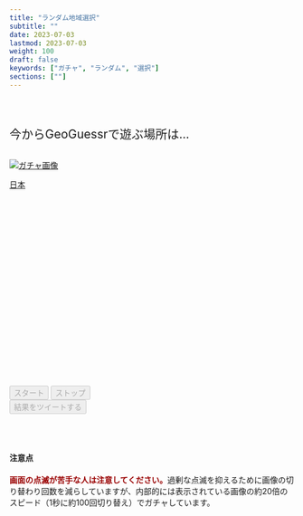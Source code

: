 ```yaml
---
title: "ランダム地域選択"
subtitle: ""
date: 2023-07-03
lastmod: 2023-07-03
weight: 100
draft: false
keywords: ["ガチャ", "ランダム", "選択"]
sections: [""]
---
```


<br><br>
<div class="googlemap-if">
<span style="font-size:1.5em;">今からGeoGuessrで遊ぶ場所は...</span>
</div>
<br>

<div style="width:100%;height:400px;">
<p><a id="gachaLink1" href="#" target="_blank"><img id="gachaImage" src="https://geopinning.space/flags/JP.svg" alt="ガチャ画像"></a></p>
<p id="gachaText"><a id="gachaLink2" href="https://geopinning.space/rule/asia/japan/" target="_blank">日本</a></p>
</div>

<div class="googlemap-if button-list">
<button id="startButton" class="buttonRound" onclick="startGacha()" disabled>スタート</button>
<button id="stopButton" class="buttonRound" onclick="stopGacha()" disabled>ストップ</button>
</div>

<div class="googlemap-if button-list">
<button id="tweetButton" class="buttonRound-tweet" onclick="tweetResult()" disabled>結果をツイートする</button>
</div>

<br><br>

<script>
var items = [
    { image: "https://geopinning.space/flags/IN.svg", text: "インド", link: "https://geopinning.space/rule/asia/india/" },
    { image: "https://geopinning.space/flags/JP.svg", text: "日本", link: "https://geopinning.space/rule/asia/japan/" },
    { image: "https://geopinning.space/flags/US.svg", text: "アメリカ", link: "https://geopinning.space/rule/n_america/usa/" },
    { image: "https://geopinning.space/flags/AR.svg", text: "アルゼンチン", link: "https://geopinning.space/rule/cs_america/argentina/" },
    { image: "https://geopinning.space/flags/ID.svg", text: "インドネシア", link: "https://geopinning.space/rule/asia/indonesia/" },
    { image: "https://geopinning.space/flags/CA.svg", text: "カナダ", link: "https://geopinning.space/rule/n_america/canada/" },
    { image: "https://geopinning.space/flags/BT.svg", text: "ブータン", link: "https://geopinning.space/rule/asia/bhutan/" },
    { image: "https://geopinning.space/flags/RU.svg", text: "ロシア", link: "https://geopinning.space/rule/asia/russia/" },
    { image: "https://geopinning.space/flags/ML.svg", text: "マリ共和国", link: "https://geopinning.space/rule/africa/mali/" },
    { image: "https://geopinning.space/flags/BR.svg", text: "ブラジル", link: "https://geopinning.space/rule/cs_america/brazil/" },
    { image: "https://geopinning.space/flags/MX.svg", text: "メキシコ", link: "https://geopinning.space/rule/n_america/mexico/" },
    { image: "https://geopinning.space/flags/MX.svg", text: "メキシコ", link: "https://geopinning.space/rule/n_america/mexico/" },
    { image: "https://geopinning.space/flags/KH.svg", text: "カンボジア", link: "https://geopinning.space/rule/asia/cambodia/" },
    { image: "https://geopinning.space/flags/KG.svg", text: "キルギス共和国", link: "https://geopinning.space/rule/asia/kyrgyzstan/" },
    { image: "https://geopinning.space/flags/SG.svg", text: "シンガポール", link: "https://geopinning.space/rule/asia/singapore/" },
    { image: "https://geopinning.space/flags/LK.svg", text: "スリランカ", link: "https://geopinning.space/rule/asia/srilanka/" },
    { image: "https://geopinning.space/flags/TH.svg", text: "タイ", link: "https://geopinning.space/rule/asia/thai/" },
    { image: "https://geopinning.space/flags/NP.svg", text: "ネパール", link: "https://geopinning.space/rule/asia/nepal/" },
    { image: "https://geopinning.space/flags/PK.svg", text: "パキスタン", link: "https://geopinning.space/rule/asia/pakistan/" },
    { image: "https://geopinning.space/flags/BD.svg", text: "バングラディシュ", link: "https://geopinning.space/rule/asia/bangladesh/" },
    { image: "https://geopinning.space/flags/PH.svg", text: "フィリピン", link: "https://geopinning.space/rule/asia/philippines/" },
    { image: "https://geopinning.space/flags/MY.svg", text: "マレーシア", link: "https://geopinning.space/rule/asia/malaysia/" },
    { image: "https://geopinning.space/flags/MN.svg", text: "モンゴル", link: "https://geopinning.space/rule/asia/mongolia/" },
    { image: "https://geopinning.space/flags/LA.svg", text: "ラオス", link: "https://geopinning.space/rule/asia/laos/" },
    { image: "https://geopinning.space/flags/HK.svg", text: "香港", link: "https://geopinning.space/rule/asia/hongkong/" },
    { image: "https://geopinning.space/flags/TW.svg", text: "台湾", link: "https://geopinning.space/rule/asia/taiwan/" },
    { image: "https://geopinning.space/flags/KR.svg", text: "韓国", link: "https://geopinning.space/rule/asia/korea/" },
    { image: "https://geopinning.space/flags/CN.svg", text: "中国", link: "https://geopinning.space/rule/asia/china/" },
    { image: "https://geopinning.space/flags/MO.svg", text: "澳門", link: "https://geopinning.space/rule/asia/macau/" },
    { image: "https://geopinning.space/flags/WS.svg", text: "アメリカ領サモア", link: "https://geopinning.space/rule/oceania/samoa/" },
    { image: "https://geopinning.space/flags/AU.svg", text: "オーストラリア", link: "https://geopinning.space/rule/oceania/australia/" },
    { image: "https://geopinning.space/flags/GU.svg", text: "グアム", link: "https://geopinning.space/rule/oceania/guam/" },
    { image: "https://geopinning.space/flags/CX.svg", text: "クリスマス島", link: "https://geopinning.space/rule/oceania/christmas-island/" },
    { image: "https://geopinning.space/flags/CC.svg", text: "ココス諸島", link: "https://geopinning.space/rule/oceania/cocos_islands/" },
    { image: "https://geopinning.space/flags/NZ.svg", text: "ニュージーランド", link: "https://geopinning.space/rule/oceania/new-zealand/" },
    { image: "https://geopinning.space/flags/VU.svg", text: "バヌアツ", link: "https://geopinning.space/rule/oceania/vanuatu/" },
    { image: "https://geopinning.space/flags/Pitcairn.svg", text: "ピトケアン諸島", link: "https://geopinning.space/rule/oceania/pitcairn/" },
    { image: "https://geopinning.space/flags/MDW.svg", text: "ミッドウェー島", link: "https://geopinning.space/rule/oceania/midway_atoll/" },
    { image: "https://geopinning.space/flags/MP.svg", text: "北マリアナ諸島", link: "https://geopinning.space/rule/oceania/northern_mariana_islands/" },
    { image: "https://geopinning.space/flags/AE.svg", text: "アラブ首長国連邦", link: "https://geopinning.space/rule/middle_east/united_arab_emirates/" },
    { image: "https://geopinning.space/flags/IQ.svg", text: "イラク", link: "https://geopinning.space/rule/middle_east/iraq/" },
    { image: "https://geopinning.space/flags/QA.svg", text: "カタール", link: "https://geopinning.space/rule/middle_east/qatar/" },
    { image: "https://geopinning.space/flags/TR.svg", text: "トルコ", link: "https://geopinning.space/rule/middle_east/turkey/" },
    { image: "https://geopinning.space/flags/PS.svg", text: "パレスチナ", link: "https://geopinning.space/rule/middle_east/palestine/" },
    { image: "https://geopinning.space/flags/JO.svg", text: "ヨルダン", link: "https://geopinning.space/rule/middle_east/jordan/" },
    { image: "https://geopinning.space/flags/LB.svg", text: "レバノン", link: "https://geopinning.space/rule/middle_east/lebanon/" },
    { image: "https://geopinning.space/flags/IS.svg", text: "アイスランド", link: "https://geopinning.space/rule/europe/iceland/" },
    { image: "https://geopinning.space/flags/IE.svg", text: "アイルランド", link: "https://geopinning.space/rule/europe/ireland/" },
    { image: "https://geopinning.space/flags/AL.svg", text: "アルバニア", link: "https://geopinning.space/rule/europe/albania/" },
    { image: "https://geopinning.space/flags/AD.svg", text: "アンドラ", link: "https://geopinning.space/rule/europe/andorra/" },
    { image: "https://geopinning.space/flags/GB.svg", text: "イギリス", link: "https://geopinning.space/rule/europe/united-kingdom/" },
    { image: "https://geopinning.space/flags/IT.svg", text: "イタリア", link: "https://geopinning.space/rule/europe/italy/" },
    { image: "https://geopinning.space/flags/UA.svg", text: "ウクライナ", link: "https://geopinning.space/rule/europe/ukraine/" },
    { image: "https://geopinning.space/flags/RO.svg", text: "ルーマニア", link: "https://geopinning.space/rule/europe/romania/" },
    { image: "https://geopinning.space/flags/AT.svg", text: "オーストリア", link: "https://geopinning.space/rule/europe/austria/" },
    { image: "https://geopinning.space/flags/AX.svg", text: "オーランド諸島", link: "https://geopinning.space/rule/europe/aland_islands/" },
    { image: "https://geopinning.space/flags/PL.svg", text: "ポーランド", link: "https://geopinning.space/rule/europe/poland/" },
    { image: "https://geopinning.space/flags/NL.svg", text: "オランダ", link: "https://geopinning.space/rule/europe/netherlands/" },
    { image: "https://geopinning.space/flags/GR.svg", text: "ギリシャ", link: "https://geopinning.space/rule/europe/greece/" },
    { image: "https://geopinning.space/flags/HR.svg", text: "クロアチア", link: "https://geopinning.space/rule/europe/croatia/" },
    { image: "https://geopinning.space/flags/SM.svg", text: "サンマリノ", link: "https://geopinning.space/rule/europe/san-marino/" },
    { image: "https://geopinning.space/flags/JE.svg", text: "ジャージー", link: "https://geopinning.space/rule/europe/jersey/" },
    { image: "https://geopinning.space/flags/GI.svg", text: "ジブラルタル", link: "https://geopinning.space/rule/europe/gibraltar/" },
    { image: "https://geopinning.space/flags/CH.svg", text: "スイス", link: "https://geopinning.space/rule/europe/switzerland/" },
    { image: "https://geopinning.space/flags/SJ.svg", text: "スヴァールバル諸島", link: "https://geopinning.space/rule/europe/svalbard/" },
    { image: "https://geopinning.space/flags/SE.svg", text: "スウェーデン", link: "https://geopinning.space/rule/europe/sweden/" },
    { image: "https://geopinning.space/flags/ES.svg", text: "スペイン", link: "https://geopinning.space/rule/europe/spain/" },
    { image: "https://geopinning.space/flags/SK.svg", text: "スロバキア", link: "https://geopinning.space/rule/europe/slovakia/" },
    { image: "https://geopinning.space/flags/SI.svg", text: "スロベニア", link: "https://geopinning.space/rule/europe/slovenia/" },
    { image: "https://geopinning.space/flags/RS.svg", text: "セルビア", link: "https://geopinning.space/rule/europe/serbia/" },
    { image: "https://geopinning.space/flags/CZ.svg", text: "チェコ", link: "https://geopinning.space/rule/europe/czechia/" },
    { image: "https://geopinning.space/flags/DK.svg", text: "デンマーク", link: "https://geopinning.space/rule/europe/denmark/" },
    { image: "https://geopinning.space/flags/DE.svg", text: "ドイツ", link: "https://geopinning.space/rule/europe/germany/" },
    { image: "https://geopinning.space/flags/NO.svg", text: "ノルウェー", link: "https://geopinning.space/rule/europe/norway/" },
    { image: "https://geopinning.space/flags/EE.svg", text: "エストニア", link: "https://geopinning.space/rule/europe/baltic-state/estonia/" },
    { image: "https://geopinning.space/flags/LV.svg", text: "ラトビア", link: "https://geopinning.space/rule/europe/baltic-state/latvia/" },
    { image: "https://geopinning.space/flags/LT.svg", text: "リトアニア", link: "https://geopinning.space/rule/europe/baltic-state/lithuania/" },
    { image: "https://geopinning.space/flags/HU.svg", text: "ハンガリー", link: "https://geopinning.space/rule/europe/hungary/" },
    { image: "https://geopinning.space/flags/FI.svg", text: "フィンランド", link: "https://geopinning.space/rule/europe/finland/" },
    { image: "https://geopinning.space/flags/FO.svg", text: "フェロー諸島", link: "https://geopinning.space/rule/europe/faroe_islands/" },
    { image: "https://geopinning.space/flags/FR.svg", text: "フランス", link: "https://geopinning.space/rule/europe/france/" },
    { image: "https://geopinning.space/flags/BG.svg", text: "ブルガリア", link: "https://geopinning.space/rule/europe/bulgaria/" },
    { image: "https://geopinning.space/flags/BY.svg", text: "ベラルーシ", link: "https://geopinning.space/rule/europe/belarus/" },
    { image: "https://geopinning.space/flags/BE.svg", text: "ベルギー", link: "https://geopinning.space/rule/europe/belgium/" },
    { image: "https://geopinning.space/flags/PT.svg", text: "ポルトガル", link: "https://geopinning.space/rule/europe/portugal/" },
    { image: "https://geopinning.space/flags/MT.svg", text: "マルタ", link: "https://geopinning.space/rule/europe/malta/" },
    { image: "https://geopinning.space/flags/IM.svg", text: "マン島", link: "https://geopinning.space/rule/europe/mannin/" },
    { image: "https://geopinning.space/flags/MC.svg", text: "モナコ", link: "https://geopinning.space/rule/europe/monaco/" },
    { image: "https://geopinning.space/flags/ME.svg", text: "モンテネグロ", link: "https://geopinning.space/rule/europe/montenegro/" },
    { image: "https://geopinning.space/flags/LU.svg", text: "ルクセンブルグ", link: "https://geopinning.space/rule/europe/luxembourg/" },
    { image: "https://geopinning.space/flags/MK.svg", text: "北マケドニア", link: "https://geopinning.space/rule/europe/macedonia/" },
    { image: "https://geopinning.space/flags/GH.svg", text: "ガーナ", link: "https://geopinning.space/rule/africa/ghana/" },
    { image: "https://geopinning.space/flags/UG.svg", text: "ウガンダ", link: "https://geopinning.space/rule/africa/uganda/" },
    { image: "https://geopinning.space/flags/EG.svg", text: "エジプト", link: "https://geopinning.space/rule/africa/egypt/" },
    { image: "https://geopinning.space/flags/SZ.svg", text: "エスワティニ", link: "https://geopinning.space/rule/africa/eswatini/" },
    { image: "https://geopinning.space/flags/CANA.svg", text: "カナリア諸島", link: "https://geopinning.space/rule/africa/canary_islands/" },
    { image: "https://geopinning.space/flags/KE.svg", text: "ケニア", link: "https://geopinning.space/rule/africa/kenya/" },
    { image: "https://geopinning.space/flags/SN.svg", text: "セネガル", link: "https://geopinning.space/rule/africa/senegal/" },
    { image: "https://geopinning.space/flags/TZ.svg", text: "タンザニア", link: "https://geopinning.space/rule/africa/tanzania/" },
    { image: "https://geopinning.space/flags/TN.svg", text: "チュニジア", link: "https://geopinning.space/rule/africa/tunisia/" },
    { image: "https://geopinning.space/flags/NG.svg", text: "ナイジェリア", link: "https://geopinning.space/rule/africa/nigeria/" },
    { image: "https://geopinning.space/flags/BW.svg", text: "ボツワナ", link: "https://geopinning.space/rule/africa/botswana/" },
    { image: "https://geopinning.space/flags/MG.svg", text: "マダガスカル", link: "https://geopinning.space/rule/africa/madagascar/" },
    { image: "https://geopinning.space/flags/MADE.svg", text: "マデイラ諸島", link: "https://geopinning.space/rule/africa/madeira_islands/" },
    { image: "https://geopinning.space/flags/RW.svg", text: "ルワンダ", link: "https://geopinning.space/rule/africa/rwanda/" },
    { image: "https://geopinning.space/flags/LS.svg", text: "レソト", link: "https://geopinning.space/rule/africa/lesotho/" },
    { image: "https://geopinning.space/flags/REUN.svg", text: "レユニオン", link: "https://geopinning.space/rule/africa/reunion/" },
    { image: "https://geopinning.space/flags/ZA.svg", text: "南アフリカ", link: "https://geopinning.space/rule/africa/south-africa/" },
    { image: "https://geopinning.space/flags/VI.svg", text: "アメリカ領ヴァージン諸島", link: "https://geopinning.space/rule/n_america/virgin_islands/" },
    { image: "https://geopinning.space/flags/GT.svg", text: "グアテマラ", link: "https://geopinning.space/rule/n_america/guatemala/" },
    { image: "https://geopinning.space/flags/GL.svg", text: "グリーンランド", link: "https://geopinning.space/rule/n_america/greenland/" },
    { image: "https://geopinning.space/flags/COCR.svg", text: "コスタリカ", link: "https://geopinning.space/rule/n_america/costa_rica/" },
    { image: "https://geopinning.space/flags/SPM.svg", text: "サンピエール島・ミクロン島", link: "https://geopinning.space/rule/n_america/saint-pierre-miquelon/" },
    { image: "https://geopinning.space/flags/DO.svg", text: "ドミニカ共和国", link: "https://geopinning.space/rule/n_america/dominican-republic/" },
    { image: "https://geopinning.space/flags/BM.svg", text: "バミューダ", link: "https://geopinning.space/rule/n_america/bermuda/" },
    { image: "https://geopinning.space/flags/PR.svg", text: "プエルトリコ", link: "https://geopinning.space/rule/n_america/puerto-rico/" },
    { image: "https://geopinning.space/flags/MX.svg", text: "メキシコ", link: "https://geopinning.space/rule/n_america/mexico/" },
    { image: "https://geopinning.space/flags/AR.svg", text: "アルゼンチン", link: "https://geopinning.space/rule/cs_america/argentina/" },
    { image: "https://geopinning.space/flags/UY.svg", text: "ウルグアイ", link: "https://geopinning.space/rule/cs_america/uruguay/" },
    { image: "https://geopinning.space/flags/EC.svg", text: "エクアドル", link: "https://geopinning.space/rule/cs_america/ecuador/" },
    { image: "https://geopinning.space/flags/GPSI.svg", text: "ガラパゴス諸島", link: "https://geopinning.space/rule/cs_america/galapagos_islands/" },
    { image: "https://geopinning.space/flags/CW.svg", text: "キュラソー", link: "https://geopinning.space/rule/cs_america/curacao/" },
    { image: "https://geopinning.space/flags/CO.svg", text: "コロンビア", link: "https://geopinning.space/rule/cs_america/colombia/" },
    { image: "https://geopinning.space/flags/GS.svg", text: "サウスジョージア・サウスサンドウィッチ諸島", link: "https://geopinning.space/rule/cs_america/sgssi/" },
    { image: "https://geopinning.space/flags/CL.svg", text: "チリ", link: "https://geopinning.space/rule/cs_america/chile/" },
    { image: "https://geopinning.space/flags/FK.svg", text: "フォークランド諸島", link: "https://geopinning.space/rule/cs_america/falkland_islands/" },
    { image: "https://geopinning.space/flags/PE.svg", text: "ペルー", link: "https://geopinning.space/rule/cs_america/peru/" },
    { image: "https://geopinning.space/flags/BO.svg", text: "ボリビア", link: "https://geopinning.space/rule/cs_america/bolivia/" },
    { image: "https://geopinning.space/flags/MQ.svg", text: "マルティニーク", link: "https://geopinning.space/rule/cs_america/martinique/" },
    { image: "https://geopinning.space/flags/AQ.svg", text: "南極大陸", link: "https://geopinning.space/rule/antarctica/" },
];

var intervalId;
var gachaImage = document.getElementById("gachaImage");
var gachaText = document.getElementById("gachaText");
var gachaLink1 = document.getElementById("gachaLink1");
var gachaLink2 = document.getElementById("gachaLink2");
var startButton = document.getElementById("startButton");
var stopButton = document.getElementById("stopButton");
var tweetButton = document.getElementById("tweetButton");
startButton.disabled = false;
stopButton.disabled = true;
var currentIndex = 0;
var itemLen = items.length;

function startGacha(forceChangeImg = false) {
    startButton.disabled = true;
    stopButton.disabled = false;
    tweetButton.disabled = true;
    intervalId = setInterval(function() {
    currentIndex = (currentIndex + 1 + Math.floor(0.3 * Math.random() * itemLen)) % itemLen;
    if (Math.floor(Math.random() * 20)%20 === 0) {
        gachaImage.src = items[currentIndex].image;
    }
    gachaLink1.href = items[currentIndex].link;
    gachaLink2.href = items[currentIndex].link;
    gachaLink2.textContent = items[currentIndex].text;
    }, 10);
}

function stopGacha() {
    gachaImage.src = items[currentIndex].image;
    startButton.disabled = false;
    stopButton.disabled = true;
    tweetButton.disabled = false;
    clearInterval(intervalId);
}

function tweetResult() {
    var text = encodeURIComponent("ガチャの結果: " + gachaText.textContent);
    //var url = encodeURIComponent(gachaLink1.href);
    var url = encodeURIComponent("https://geopinning.space/web/tools/");
    var tweetUrl = "https://twitter.com/intent/tweet?text=" + text + "&url=" + url;
    window.open(tweetUrl);
}
</script>

#### 注意点
<span style="font-weight:bold;color:#990000;">画面の点滅が苦手な人は注意してください。</span>過剰な点滅を抑えるために画像の切り替わり回数を減らしていますが、内部的には表示されている画像の約20倍のスピード（1秒に約100回切り替え）でガチャしています。